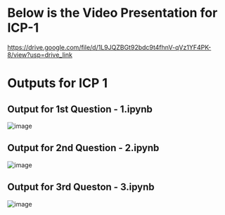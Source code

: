 # Below is the Video Presentation for ICP-1
https://drive.google.com/file/d/1L9JQZBGt92bdc9t4fhnV-qVz1YF4PK-8/view?usp=drive_link

# Outputs for ICP 1
## Output for 1st Question - 1.ipynb

![image](https://github.com/user-attachments/assets/98d0d441-cff5-49fc-9a52-29caef5718d3)

## Output for 2nd Question - 2.ipynb

![image](https://github.com/user-attachments/assets/258e443f-bd2a-413b-9083-5c993098787f)

## Output for 3rd Queston - 3.ipynb

![image](https://github.com/user-attachments/assets/915fbbfa-fe63-4534-809b-be0481f3086e)


